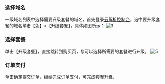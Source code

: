 ### 选择域名
一级域名列表中选择需要升级套餐的域名，首先登录[云解析控制台](http://console.tcecqpoc.fsphere.cn/domain/cns)，选中要升级套餐的域名单击【免】>【升级套餐】，具体如图所示：
![3](http://imgcache.tcecqpoc.fsphere.cn/image/mc.qcloudimg.com/static/img/10e34882dc41401d2ec7fb888acea388/image.png)
### 选择套餐
单击【升级套餐】，直接跳转到购买页，您可以选择所需要的套餐进行升级。
![5](http://imgcache.tcecqpoc.fsphere.cn/image/mc.qcloudimg.com/static/img/879d7dc6f0c91efd5132cc463d07c836/image.png)
### 订单支付
单击确定提交订单，继续完成订单支付，可完成套餐升级。
